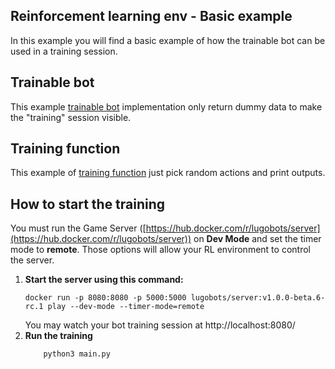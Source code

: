 ## Reinforcement learning env - Basic example


In this example you will find a basic example of how the trainable bot can be used in a training session.

## Trainable bot

This example [trainable bot](./my_bot.py) implementation only return dummy data to make the "training" session visible.


## Training function

This example of [training function](./main.py) just pick random actions and print outputs. 



## How to start the training

You must run the Game Server ([https://hub.docker.com/r/lugobots/server](https://hub.docker.com/r/lugobots/server)) on **Dev Mode**
and set the timer mode to **remote**. Those options will allow your RL environment to control the server.

1. **Start the server using this command:**
    ```shell 
    docker run -p 8080:8080 -p 5000:5000 lugobots/server:v1.0.0-beta.6-rc.1 play --dev-mode --timer-mode=remote
    ```
   You may watch your bot training session at http://localhost:8080/
2. **Run the training**
    ```shell
        python3 main.py
    ```